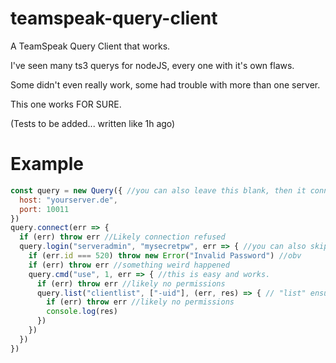 # teamspeak-query-client

A TeamSpeak Query Client that works.

I've seen many ts3 querys for nodeJS, every one with it's own flaws.

Some didn't even really work, some had trouble with more than one server.

This one works FOR SURE.

(Tests to be added... written like 1h ago)

# Example

```js
const query = new Query({ //you can also leave this blank, then it connects to localhost:10011
  host: "yourserver.de",
  port: 10011
})
query.connect(err => {
  if (err) throw err //Likely connection refused
  query.login("serveradmin", "mysecretpw", err => { //you can also skip login to opperate as guest query
    if (err.id === 520) throw new Error("Invalid Password") //obv
    if (err) throw err //something weird happened
    query.cmd("use", 1, err => { //this is easy and works.
      if (err) throw err //likely no permissions
      query.list("clientlist", ["-uid"], (err, res) => { // "list" ensures res is an array at all time
        if (err) throw err //likely no permissions
        console.log(res)
      })
    })
  })
})
```
